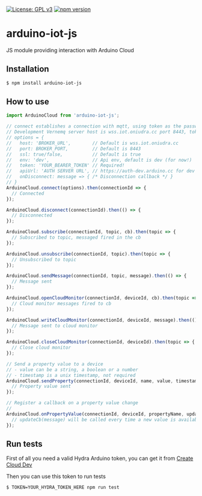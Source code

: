 [![License: GPL v3](https://img.shields.io/badge/License-GPL%20v3-blue.svg)](https://www.gnu.org/licenses/gpl-3.0)
[![npm version](https://badge.fury.io/js/arduino-iot-js.svg)](https://badge.fury.io/js/arduino-iot-js)

# arduino-iot-js

JS module providing interaction with Arduino Cloud

## Installation

```bash
$ npm install arduino-iot-js
```

## How to use
```javascript
import ArduinoCloud from 'arduino-iot-js';

// connect establishes a connection with mqtt, using token as the password
// Development Vernemq server host is wss.iot.oniudra.cc port 8443, token is your Hydra bearer token
// options = {
//   host: 'BROKER_URL',        // Default is wss.iot.oniudra.cc
//   port: BROKER_PORT,         // Default is 8443
//   ssl: true/false,           // Default is true
//   env: 'dev',                // Api env, default is dev (for now!)
//   token: 'YOUR_BEARER_TOKEN' // Required!   
//   apiUrl: 'AUTH SERVER URL', // https://auth-dev.arduino.cc for dev
//   onDisconnect: message => { /* Disconnection callback */ }
// }
ArduinoCloud.connect(options).then(connectionId => {
  // Connected
});

ArduinoCloud.disconnect(connectionId).then(() => {
  // Disconnected
});

ArduinoCloud.subscribe(connectionId, topic, cb).then(topic => {
  // Subscribed to topic, messaged fired in the cb
});

ArduinoCloud.unsubscribe(connectionId, topic).then(topic => {
  // Unsubscribed to topic
});

ArduinoCloud.sendMessage(connectionId, topic, message).then(() => {
  // Message sent
});

ArduinoCloud.openCloudMonitor(connectionId, deviceId, cb).then(topic => {
  // Cloud monitor messages fired to cb
});

ArduinoCloud.writeCloudMonitor(connectionId, deviceId, message).then(() => {
  // Message sent to cloud monitor
});

ArduinoCloud.closeCloudMonitor(connectionId, deviceId).then(topic => {
  // Close cloud monitor
});

// Send a property value to a device
// - value can be a string, a boolean or a number
// - timestamp is a unix timestamp, not required
ArduinoCloud.sendProperty(connectionId, deviceId, name, value, timestamp).then(() => {
  // Property value sent
});

// Register a callback on a property value change
// 
ArduinoCloud.onPropertyValue(connectionId, deviceId, propertyName, updateCb).then(() => {
  // updateCb(message) will be called every time a new value is available. Value can be string, number, or a boolean depending on the property type
});

```

## Run tests
First of all you need a valid Hydra Arduino token, you can get it from [Create Cloud Dev](https://create-dev.arduino.cc/cloud/)

Then you can use this token to run tests

```bash
$ TOKEN=YOUR_HYDRA_TOKEN_HERE npm run test
```
